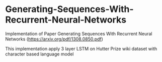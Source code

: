 # Generating-Sequences-With-Recurrent-Neural-Networks
Implementation of Paper Generating Sequences With Recurrent Neural Networks (https://arxiv.org/pdf/1308.0850.pdf)

This implementation apply 3 layer LSTM on Hutter Prize wiki dataset with character based language model
